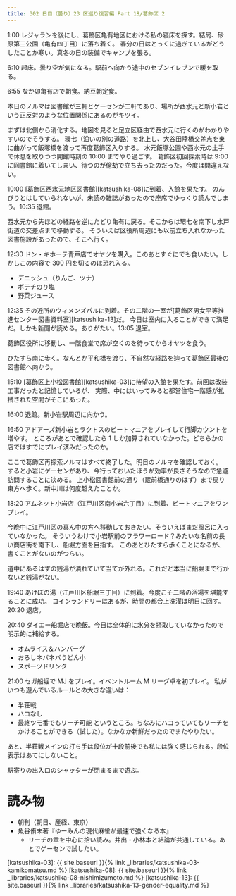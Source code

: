 ```yaml
---
title: 302 日目（曇り）23 区巡り復習編 Part 18/葛飾区 2
---
```


1:00 レジャランを後にし、葛飾区亀有地区における私の寝床を探す。結局、砂原第三公園（亀有四丁目）に落ち着く。
春分の日はとっくに過ぎているがどうしたことか寒い。真冬の日の装備でキャンプを張る。

6:10 起床。曇り空が気になる。駅前へ向かう途中のセブンイレブンで暖を取る。

6:55 なか卯亀有店で朝食。納豆朝定食。

本日のノルマは図書館が三軒とゲーセンが二軒であり、場所が西水元と新小岩という正反対のような位置関係にあるのがキツイ。

まずは北側から消化する。地図を見ると足立区経由で西水元に行くのがわかりやすいのでそうする。
環七（沿いの別の道路）を北上し、大谷田陸橋交差点を東に曲がって飯塚橋を渡って再度葛飾区入りする。
水元飯塚公園や西水元の土手で休息を取りつつ開館時刻の 10:00 までやり過ごす。
葛飾区初回探索時は 9:00 に図書館に着いてしまい、待つのが億劫で立ち去ったのだった。今度は間違えない。

10:00 [葛飾区西水元地区図書館][katsushika-08]に到着、入館を果たす。
のんびりとはしていられないが、未読の雑誌があったので座席でゆっくり読んでしまう。10:35 退館。

西水元から先ほどの経路を逆にたどり亀有に戻る。そこからは環七を南下し水戸街道の交差点まで移動する。
そういえば区役所周辺にも以前立ち入れなかった図書施設があったので、そこへ行く。

12:30 ドン・キホーテ青戸店でオヤツを購入。このあとすぐにでも食いたい。しかしこの内容で 300 円を切るのは恐れ入る。
* デニッシュ（りんご、ツナ）
* ポテチのり塩
* 野菜ジュース

12:35 その近所のウィメンズパルに到着。その二階の一室が[葛飾区男女平等推進センター図書資料室][katsushika-13]だ。
今日は室内に入ることができて満足だ。しかも新聞が読める。ありがたい。13:05 退室。

葛飾区役所に移動し、一階食堂で席が空くのを待ってからオヤツを食う。

ひたすら南に歩く。なんとか平和橋を渡り、不自然な経路を辿って葛飾区最後の図書館へ向かう。

15:10 [葛飾区上小松図書館][katsushika-03]に待望の入館を果たす。前回は改装工事だったと記憶しているが、
実際、中にはいってみると都営住宅一階感が払拭された空間がそこにあった。

16:00 退館。新小岩駅周辺に向かう。

16:50 アドアーズ新小岩とラクトスのビートマニアをプレイして行脚カウントを増やす。
ところがあとで確認したら 1 しか加算されていなかった。どちらかの店ではすでにプレイ済みだったのか。

ここで葛飾区再探索ノルマはすべて終了した。明日のノルマを確認しておく。
すると小岩にゲーセンがあり、今行っておいたほうが効率が良さそうなので急遽訪問することに決める。
上小松図書館前の通り（蔵前橋通りのはず）まで戻り東方へ歩く。新中川は何度超えたことか。

18:20 アムネット小岩店（江戸川区南小岩六丁目）に到着、ビートマニアをワンプレイ。

今晩中に江戸川区の真ん中の方へ移動しておきたい。そういえばまだ風呂に入っていなかった。
そういうわけで小岩駅前のフラワーロード？みたいな名前の長い商店街を南下し、船堀方面を目指す。
このあとひたすら歩くことになるが、書くことがないのがつらい。

道中にあるはずの銭湯が潰れていて当てが外れる。これだと本当に船堀まで行かないと銭湯がない。

19:40 あけぼの湯（江戸川区船堀三丁目）に到着。今度こそ二階の浴場を堪能することに成功。
コインランドリーはあるが、時間の都合上洗濯は明日に回す。20:20 退店。

20:40 ダイエー船堀店で晩飯。今日は全体的に水分を摂取していなかったので明示的に補給する。
* オムライス＆ハンバーグ
* おろしネバネバうどん小
* スポーツドリンク

21:00 セガ船堀で MJ をプレイ。イベントルーム M リーグ卓を初プレイ。
私がいつも遊んでいるルールとの大きな違いは：
* 半荘戦
* ハコなし
* 最終ツモ番でもリーチ可能
というところ。ちなみにハコっていてもリーチをかけることができる（試した）。なかなか新鮮だったのでまたやりたい。

あと、半荘戦メインの打ち手は段位が十段前後でも私には強く感じられる。段位表示はあてにしないこと。

駅寄りの出入口のシャッターが閉まるまで遊ぶ。

# 読み物

* 朝刊（朝日、産経、東京）
* 魚谷侑未著『ゆーみんの現代麻雀が最速で強くなる本』
  * リーチの章を中心に拾い読み。井出・小林本と結論が共通している。あとでゲーセンで試したい。

[katsushika-03]: {{ site.baseurl }}{% link _libraries/katsushika-03-kamikomatsu.md %}
[katsushika-08]: {{ site.baseurl }}{% link _libraries/katsushika-08-nishimizumoto.md %}
[katsushika-13]: {{ site.baseurl }}{% link _libraries/katsushika-13-gender-equality.md %}
